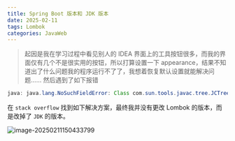 ```yaml
---
title: Spring Boot 版本和 JDK 版本
date: 2025-02-11
tags: Lombok
categories: JavaWeb
---
```


> 起因是我在学习过程中看见别人的 IDEA 界面上的工具按钮很多，而我的界面仅有几个不是很实用的按钮，所以打算设置一下 appearance，结果不知道出了什么问题我的程序运行不了了，我想着恢复默认设置就能解决问题...... 然后遇到了如下报错

```java
java: java.lang.NoSuchFieldError: Class com.sun.tools.javac.tree.JCTree$JCImport does not have member field 'com.sun.tools.javac.tree.JCTree qualid'
```

在 `stack overflow` 找到如下解决方案，最终我并没有更改 Lombok 的版本，而是改掉了 `JDK` 的版本。

![image-20250211150433799](https://i.postimg.cc/VffHhR3k/image-20250211150433799.png?dl=1)
